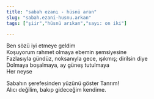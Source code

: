 ```yaml
---
title: "sabah ezanı - hüsnü aran"
slug: "sabah.ezani-husnu.arkan"
tags: ["şiir","hüsnü arıkan","sayı: on iki"]

---
```

Ben sözü iyi etmeye geldim\
Koşuyorum rahmet olmaya ebemin şemsiyesine\
Fazlasıyla gündüz, noksanıyla gece, ışıkmış; dirilsin diye\
Dolmaya boşalmaya, ay güneş tutulmaya\
Her neyse

Sabahın şerefesinden yüzünü göster Tanrım!\
Alıcı değilim, bakıp gideceğim kendime.
